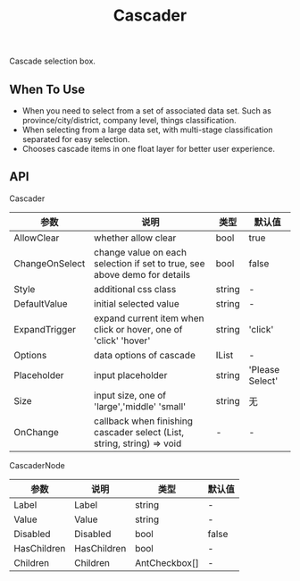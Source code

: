 ﻿---
category: Components
type: Data Entry
title: Cascader
cover: https://gw.alipayobjects.com/zos/alicdn/UdS8y8xyZ/Cascader.svg
---

Cascade selection box.

## When To Use

- When you need to select from a set of associated data set. Such as province/city/district, company level, things classification.
- When selecting from a large data set, with multi-stage classification separated for easy selection.
- Chooses cascade items in one float layer for better user experience.


## API

Cascader

| 参数                 |  说明	                                          |  类型               |  默认值  |  
| -------------------- | ---------------------------------------------------- | --------------------- | --------- |  
| AllowClear           |  whether allow clear                                      |  bool               |  true	      |
| ChangeOnSelect       |  change value on each selection if set to true, see above demo for details  |  bool               |  false	      |
| Style                |  additional css class                                       |  string             |  -	          |
| DefaultValue         |  initial selected value                                      |  string             |  -	          |
| ExpandTrigger        |  expand current item when click or hover, one of 'click' 'hover'       |  string             |  'click'	  |
| Options	           |  data options of cascade                                    |  IList<AntCheckbox> |  -	          |
| Placeholder          |  input placeholder                                   |  string             |  'Please Select'	  |
| Size                 |  input size, one of 'large','middle' 'small'             |  string           |  无	          |
| OnChange             |  callback when finishing cascader select (List<CascaderNode>, string, string) => void  |   -   |  -            |


CascaderNode

| 参数             |  说明                    |  类型          | 默认值    |
| ---------------- | ------------------------ | -------------- | --------- |
| Label            |  Label                |  string        |  -        |
| Value            |  Value                   |  string        |  -        |
| Disabled         |  Disabled            |  bool          |  false    |
| HasChildren      |  HasChildren    |  bool          |  -        |
| Children         |  Children                 |  AntCheckbox[] |  -        |
